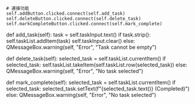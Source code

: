     # 連接功能
    self.addButton.clicked.connect(self.add_task)
    self.deleteButton.clicked.connect(self.delete_task)
    self.markCompleteButton.clicked.connect(self.mark_complete)

def add_task(self):
    task = self.taskInput.text()
    if task.strip():
        self.taskList.addItem(task)
        self.taskInput.clear()
    else:
        QMessageBox.warning(self, "Error", "Task cannot be empty")

def delete_task(self):
    selected_task = self.taskList.currentItem()
    if selected_task:
        self.taskList.takeItem(self.taskList.row(selected_task))
    else:
        QMessageBox.warning(self, "Error", "No task selected")

def mark_complete(self):
    selected_task = self.taskList.currentItem()
    if selected_task:
        selected_task.setText(f"{selected_task.text()} (Completed)")
    else:
        QMessageBox.warning(self, "Error", "No task selected")
